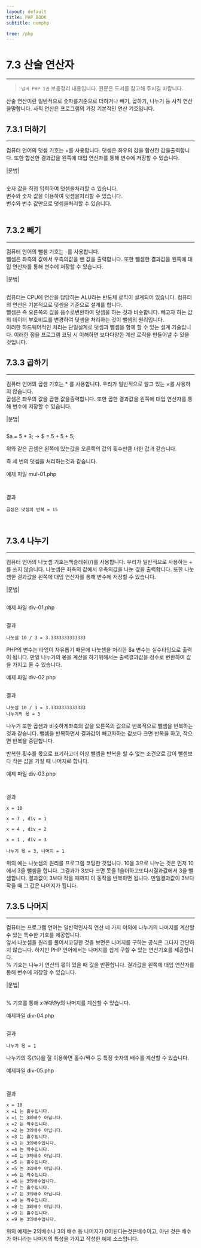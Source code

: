 ```yaml
---
layout: default
title: PHP BOOK
subtitle: numphp

tree: /php
---
```


# 7.3 산술 연산자
---
> `넘버 PHP 1권` 보충정리 내용입니다. 원문은 도서를 참고해 주시길 바랍니다.

산술 연산이란 일반적으로 숫자를기준으로 더하거나 빼기, 곱하기, 나누기 등 사칙 연산을말합니다. 사칙 연산은 프로그램의 가장 기본적인 연산 기호입니다. 
<br>
 
## 7.3.1 더하기
---
컴퓨터 언어의 덧셈 기호는 +를 사용합니다.
덧셈은 좌우의 값을 합산한 값을출력합니다. 또한 합산한 결과값을 왼쪽에 대입 연산자를 통해 변수에 저장할 수 있습니다.

|문법|
```
```
숫자 값을 직접 입력하여 덧셈을처리할 수 있습니다.  
변수와 숫자 값을 이용하여 덧셈을처리할 수 있습니다.  
변수와 변수 값만으로 덧셈을처리할 수 있습니다.  
<br>
 
## 7.3.2 빼기
---
컴퓨터 언어의 뺄셈 기호는 -를 사용합니다.  
뺄셈은 좌측의 값에서 우측의값을 뺀 값을 출력합니다. 또한 뺄셈한 결과값을 왼쪽에 대입 연산자를 통해 변수에 저장할 수 있습니다.

|문법|
```
```
컴퓨터는 CPU에 연산을 담당하는 ALU라는 반도체 로직이 설계되어 있습니다. 컴퓨터의 연산은 기본적으로 덧셈을 기준으로 설계를 합니다.  
뺄셈은 즉 오른쪽의 값을 음수로변환하여 덧셈을 하는 것과 비슷합니다.
빼고자 하는 값의 데이터 부호비트를 변경하여 덧셈을 처리하는 것이 뺄셈의 원리입니다.  
이러한 하드웨어적인 처리는 단일설계로 덧셈과 뺄셈을 함께 할 수 있는 설계 기술입니다. 이러한 점을 프로그램 코딩 시 이해하면 보다다양한 계산 로직을 만들어낼 수 있을 것입니다.  

## 7.3.3 곱하기
---
컴퓨터 언어의 곱셈 기호는 * 를 사용합니다. 우리가 일반적으로 알고 있는 ×를 사용하지 않습니다.  
곱셈은 좌우의 값을 곱한 값을출력합니다. 또한 곱한 결과값을 왼쪽에 대입 연산자를 통해 변수에 저장할 수 있습니다.

|문법| 
```
``` 
$a = 5 * 3; → $ = 5 + 5 + 5;

위와 같은 곱셈은 왼쪽에 있는값을 오른쪽의 값의 횟수만큼 더한 값과 같습니다.

즉 세 번의 덧셈을 처리하는것과 같습니다.

 
예제 파일 mul-01.php
```
 
```
결과
```
곱셈은 덧셈의 반복 = 15
``` 
<br>

## 7.3.4 나누기
---
컴퓨터 언어의 나눗셈 기호는백슬레쉬(/)를 사용합니다. 우리가 일반적으로 사용하는  ÷를 쓰지 않습니다.
나눗셈은 좌측의 값에서 우측의값을 나눈 값을 출력합니다. 또한 나눗셈한 결과값을 왼쪽에 대입 연산자를 통해 변수에 저장할 수 있습니다.

|문법|
```

```

예제 파일 div-01.php

```

```
결과
```
나눗셈 10 / 3 = 3.3333333333333
```
PHP의 변수는 타입이 자유롭기 때문에 나눗셈을 처리한 $a 변수는 실수타입으로 출력이 됩니다. 
만일 나누기의 몫을 계산을 하기위해서는 출력결과값을 정수로 변환하여 값을 가지고 올 수 있습니다.

예제 파일 div-02.php
```
```
결과
```
나눗셈 10 / 3 = 3.3333333333333
나누기의 몫 = 3
```
나누기 또한 곱셈과 비슷하게좌측의 값을 오른쪽의 값으로 반복적으로 뺄셈을 반복하는 것과 같습니다. 뺄셈을 반복하면서 결과값이 빼고자하는 값보다 크면 반복을 하고, 작으면 반복을 중단합니다.

반복한 횟수를 몫으로 표기하고더 이상 뺄셈을 반복을 할 수 없는 조건으로 값이 뺄셈보다 작은 값을 가질 때 나머지로 합니다.

예제 파일 div-03.php
```
 
```

결과
```
x = 10

x = 7 , div = 1

x = 4 , div = 2

x = 1 , div = 3

나누기 몫 = 3, 나머지 = 1
```
위의 예는 나눗셈의 원리를 프로그램 코딩한 것입니다. 10을 3으로 나누는 것은 먼저 10에서 3을 뺄셈을 합니다. 그결과가 3보다 크면 못을 1을더하고또다시결과값에서 3을 뺄셈합니다. 결과값이 3보다 작을 때까지 이 동작을 반복하면 됩니다. 만일결과값이 3보다 작을 때 그 값은 나머지가 됩니다.

## 7.3.5 나머지
---
컴퓨터는 프로그램 언어는 일반적인사칙 연산 네 가지 이외에 나누기의 나머지를 계산할 수 있는 특수한 기호를 제공합니다.  
앞서 나눗셈을 원리를 풀어서코딩한 것을 보면은 나머지를 구하는 공식은 그다지 간단하지 않습니다. 하지만 PHP 언어에서는 나머지를 쉽게 구할 수 있는 연산기호를 제공합니다.  
% 기호는 나누기 연산의 몫이 있을 때 값을 반환합니다. 결과값을 왼쪽에 대입 연산자를 통해 변수에 저장할 수 있습니다.

|문법|
```
```
% 기호를 통해 $x에대한$y의 나머지를 계산할 수 있습니다.

예제파일 div-04.php
```
```
결과
```
나누기 몫 = 1
```
나누기의 몫(%)을 잘 이용하면 홀수/짝수 등 특정 숫자의 배수를 계산할 수 있습니다.

예제파일 div-05.php
```
 
```
결과
```
x = 10
x =1 는 홀수입니다.
x =1 는 3의배수 아닙니다.
x =2 는 짝수입니다.
x =2 는 3의배수 아닙니다.
x =3 는 홀수입니다.
x =3 는 3의배수입니다.
x =4 는 짝수입니다.
x =4 는 3의배수 아닙니다.
x =5 는 홀수입니다.
x =5 는 3의배수 아닙니다.
x =6 는 짝수입니다.
x =6 는 3의배수입니다.
x =7 는 홀수입니다.
x =7 는 3의배수 아닙니다.
x =8 는 짝수입니다.
x =8 는 3의배수 아닙니다.
x =9 는 홀수입니다.
x =9 는 3의배수입니다.
```
위의 예제는 2의배수나 3의 배수 등 나머지가 0이된다는것은배수이고, 아닌 것은 배수가 아니라는 나머지의 특성을 가지고 작성한 예제 소스입니다. 

<br><br>